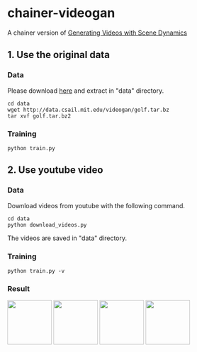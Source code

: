 # chainer-videogan

A chainer version of [Generating Videos with Scene Dynamics](http://web.mit.edu/vondrick/tinyvideo/)

## 1. Use the original data

### Data

Please download [here](http://data.csail.mit.edu/videogan/golf.tar.bz2) and extract in "data" directory.

```
cd data
wget http://data.csail.mit.edu/videogan/golf.tar.bz
tar xvf golf.tar.bz2
```

### Training

```
python train.py
```

## 2. Use youtube video

### Data

Download videos from youtube with the following command.

```
cd data
python download_videos.py
```

The videos are saved in "data" directory.

### Training

```
python train.py -v
```

### Result

<img src="images/out0.gif" width="100px"> <img src="images/out1.gif" width="100px">
<img src="images/out2.gif" width="100px"> <img src="images/out3.gif" width="100px">
